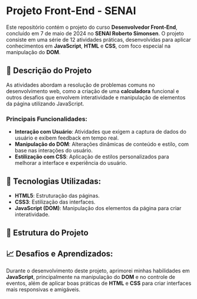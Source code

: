 # Projeto Front-End - SENAI

Este repositório contém o projeto do curso **Desenvolvedor Front-End**, concluído em 7 de maio de 2024 no **SENAI Roberto Simonsen**. O projeto consiste em uma série de 12 atividades práticas, desenvolvidas para aplicar conhecimentos em **JavaScript**, **HTML** e **CSS**, com foco especial na manipulação do **DOM**.

## 📝 Descrição do Projeto

As atividades abordam a resolução de problemas comuns no desenvolvimento web, como a criação de uma **calculadora** funcional e outros desafios que envolvem interatividade e manipulação de elementos da página utilizando JavaScript.

### Principais Funcionalidades:

- **Interação com Usuário**: Atividades que exigem a captura de dados do usuário e exibem feedback em tempo real.
- **Manipulação do DOM**: Alterações dinâmicas de conteúdo e estilo, com base nas interações do usuário.
- **Estilização com CSS**: Aplicação de estilos personalizados para melhorar a interface e experiência do usuário.
  
## 🚀 Tecnologias Utilizadas:

- **HTML5**: Estruturação das páginas.
- **CSS3**: Estilização das interfaces.
- **JavaScript (DOM)**: Manipulação dos elementos da página para criar interatividade.

## 📂 Estrutura do Projeto

## 📈 Desafios e Aprendizados:

Durante o desenvolvimento deste projeto, aprimorei minhas habilidades em **JavaScript**, principalmente na manipulação do **DOM** e no controle de eventos, além de aplicar boas práticas de **HTML** e **CSS** para criar interfaces mais responsivas e amigáveis.

